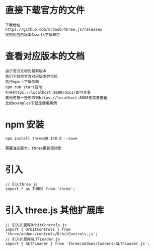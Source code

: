 # 直接下载官方的文件

```
下载地址
https://github.com/mrdoob/three.js/releases
找到对应的版本Assets下载即可
```

# 查看对应版本的文档

```
由于官方文档为最新版本
我们下载完官方对应版本的包后
执行npm i下载依赖
npm run start启动
打开https://localhost:8080/docs/即可查看
其他还有一些东西到https://localhost:8080按需要查看
比如examples下就是使用案例
```

# npm 安装

```
npm install three@0.148.0 --save

需要注意版本，three更新很频繁
```

# 引入

```
// 引入three.js
import * as THREE from 'three';
```

# 引入 three.js 其他扩展库

```
// 引入扩展库OrbitControls.js
import { OrbitControls } from 'three/addons/controls/OrbitControls.js';
// 引入扩展库GLTFLoader.js
import { GLTFLoader } from 'three/addons/loaders/GLTFLoader.js';
```
